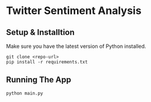 # Twitter Sentiment Analysis
## Setup & Installtion

Make sure you have the latest version of Python installed.

    git clone <repo-url>
    pip install -r requirements.txt
  
## Running The App

    python main.py
